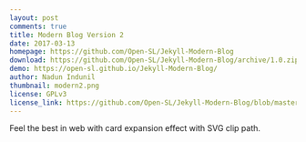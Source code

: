 ```yaml
---
layout: post
comments: true
title: Modern Blog Version 2
date: 2017-03-13
homepage: https://github.com/Open-SL/Jekyll-Modern-Blog
download: https://github.com/Open-SL/Jekyll-Modern-Blog/archive/1.0.zip
demo: https://open-sl.github.io/Jekyll-Modern-Blog/
author: Nadun Indunil
thumbnail: modern2.png
license: GPLv3
license_link: https://github.com/Open-SL/Jekyll-Modern-Blog/blob/master/LICENSE
---
```


Feel the best in web with card expansion effect with SVG clip path.
